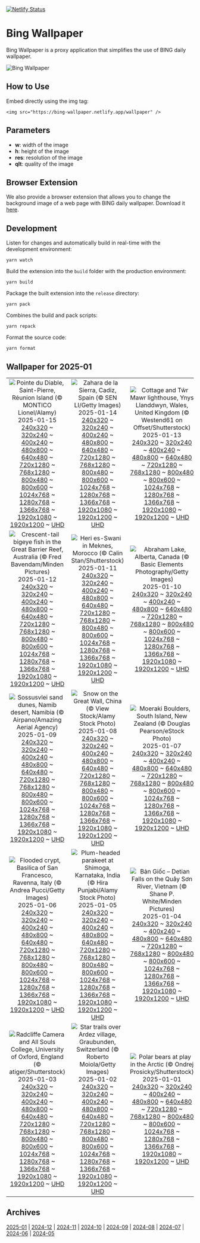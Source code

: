 [![Netlify Status](https://api.netlify.com/api/v1/badges/65b1ff01-580c-4c31-972b-5e0ab2d51260/deploy-status)](https://app.netlify.com/sites/bing-wallpaper/deploys)

# Bing Wallpaper

Bing Wallpaper is a proxy application that simplifies the use of BING daily wallpaper.

![Bing Wallpaper](https://bing-wallpaper.netlify.app/wallpaper)

## How to Use

Embed directly using the img tag:

```
<img src="https://bing-wallpaper.netlify.app/wallpaper" />
```

## Parameters

- **w**: width of the image
- **h**: height of the image
- **res**: resolution of the image
- **qlt**: quality of the image

## Browser Extension

We also provide a browser extension that allows you to change the background image of a web page with BING daily wallpaper. Download it [here](https://github.com/antiheroguy/bing-wallpaper/releases).

## Development

Listen for changes and automatically build in real-time with the development environment:

```
yarn watch
```

Build the extension into the `build` folder with the production environment:

```
yarn build
```

Package the built extension into the `release` directory:

```
yarn pack
```

Combines the build and pack scripts:

```
yarn repack
```

Format the source code:

```
yarn format
```

## Wallpaper for 2025-01
|      |      |      |
| :----: | :----: | :----: |
|![Pointe du Diable, Saint-Pierre, Réunion Island (© MONTICO Lionel/Alamy)](https://www.bing.com/th?id=OHR.PointeDiable_ROW0222638036_320x240.jpg)<br />2025-01-15<br />[240x320](https://www.bing.com/th?id=OHR.PointeDiable_ROW0222638036_240x320.jpg) ~ [320x240](https://www.bing.com/th?id=OHR.PointeDiable_ROW0222638036_320x240.jpg) ~ [400x240](https://www.bing.com/th?id=OHR.PointeDiable_ROW0222638036_400x240.jpg) ~ [480x800](https://www.bing.com/th?id=OHR.PointeDiable_ROW0222638036_480x800.jpg) ~ [640x480](https://www.bing.com/th?id=OHR.PointeDiable_ROW0222638036_640x480.jpg) ~ [720x1280](https://www.bing.com/th?id=OHR.PointeDiable_ROW0222638036_720x1280.jpg) ~ [768x1280](https://www.bing.com/th?id=OHR.PointeDiable_ROW0222638036_768x1280.jpg) ~ [800x480](https://www.bing.com/th?id=OHR.PointeDiable_ROW0222638036_800x480.jpg) ~ [800x600](https://www.bing.com/th?id=OHR.PointeDiable_ROW0222638036_800x600.jpg) ~ [1024x768](https://www.bing.com/th?id=OHR.PointeDiable_ROW0222638036_1024x768.jpg) ~ [1280x768](https://www.bing.com/th?id=OHR.PointeDiable_ROW0222638036_1280x768.jpg) ~ [1366x768](https://www.bing.com/th?id=OHR.PointeDiable_ROW0222638036_1366x768.jpg) ~ [1920x1080](https://www.bing.com/th?id=OHR.PointeDiable_ROW0222638036_1920x1080.jpg) ~ [1920x1200](https://www.bing.com/th?id=OHR.PointeDiable_ROW0222638036_1920x1200.jpg) ~ [UHD](https://www.bing.com/th?id=OHR.PointeDiable_ROW0222638036_UHD.jpg)|![Zahara de la Sierra, Cadiz, Spain (© SEN LI/Getty Images)](https://www.bing.com/th?id=OHR.CadizSpain_ROW9720255243_320x240.jpg)<br />2025-01-14<br />[240x320](https://www.bing.com/th?id=OHR.CadizSpain_ROW9720255243_240x320.jpg) ~ [320x240](https://www.bing.com/th?id=OHR.CadizSpain_ROW9720255243_320x240.jpg) ~ [400x240](https://www.bing.com/th?id=OHR.CadizSpain_ROW9720255243_400x240.jpg) ~ [480x800](https://www.bing.com/th?id=OHR.CadizSpain_ROW9720255243_480x800.jpg) ~ [640x480](https://www.bing.com/th?id=OHR.CadizSpain_ROW9720255243_640x480.jpg) ~ [720x1280](https://www.bing.com/th?id=OHR.CadizSpain_ROW9720255243_720x1280.jpg) ~ [768x1280](https://www.bing.com/th?id=OHR.CadizSpain_ROW9720255243_768x1280.jpg) ~ [800x480](https://www.bing.com/th?id=OHR.CadizSpain_ROW9720255243_800x480.jpg) ~ [800x600](https://www.bing.com/th?id=OHR.CadizSpain_ROW9720255243_800x600.jpg) ~ [1024x768](https://www.bing.com/th?id=OHR.CadizSpain_ROW9720255243_1024x768.jpg) ~ [1280x768](https://www.bing.com/th?id=OHR.CadizSpain_ROW9720255243_1280x768.jpg) ~ [1366x768](https://www.bing.com/th?id=OHR.CadizSpain_ROW9720255243_1366x768.jpg) ~ [1920x1080](https://www.bing.com/th?id=OHR.CadizSpain_ROW9720255243_1920x1080.jpg) ~ [1920x1200](https://www.bing.com/th?id=OHR.CadizSpain_ROW9720255243_1920x1200.jpg) ~ [UHD](https://www.bing.com/th?id=OHR.CadizSpain_ROW9720255243_UHD.jpg)|![Cottage and Tŵr Mawr lighthouse, Ynys Llanddwyn, Wales, United Kingdom (© Westend61 on Offset/Shutterstock)](https://www.bing.com/th?id=OHR.CoastalWales_ROW9438791203_320x240.jpg)<br />2025-01-13<br />[240x320](https://www.bing.com/th?id=OHR.CoastalWales_ROW9438791203_240x320.jpg) ~ [320x240](https://www.bing.com/th?id=OHR.CoastalWales_ROW9438791203_320x240.jpg) ~ [400x240](https://www.bing.com/th?id=OHR.CoastalWales_ROW9438791203_400x240.jpg) ~ [480x800](https://www.bing.com/th?id=OHR.CoastalWales_ROW9438791203_480x800.jpg) ~ [640x480](https://www.bing.com/th?id=OHR.CoastalWales_ROW9438791203_640x480.jpg) ~ [720x1280](https://www.bing.com/th?id=OHR.CoastalWales_ROW9438791203_720x1280.jpg) ~ [768x1280](https://www.bing.com/th?id=OHR.CoastalWales_ROW9438791203_768x1280.jpg) ~ [800x480](https://www.bing.com/th?id=OHR.CoastalWales_ROW9438791203_800x480.jpg) ~ [800x600](https://www.bing.com/th?id=OHR.CoastalWales_ROW9438791203_800x600.jpg) ~ [1024x768](https://www.bing.com/th?id=OHR.CoastalWales_ROW9438791203_1024x768.jpg) ~ [1280x768](https://www.bing.com/th?id=OHR.CoastalWales_ROW9438791203_1280x768.jpg) ~ [1366x768](https://www.bing.com/th?id=OHR.CoastalWales_ROW9438791203_1366x768.jpg) ~ [1920x1080](https://www.bing.com/th?id=OHR.CoastalWales_ROW9438791203_1920x1080.jpg) ~ [1920x1200](https://www.bing.com/th?id=OHR.CoastalWales_ROW9438791203_1920x1200.jpg) ~ [UHD](https://www.bing.com/th?id=OHR.CoastalWales_ROW9438791203_UHD.jpg)|
|![Crescent-tail bigeye fish in the Great Barrier Reef, Australia (© Fred Bavendam/Minden Pictures)](https://www.bing.com/th?id=OHR.CrescentTail_ROW9178057435_320x240.jpg)<br />2025-01-12<br />[240x320](https://www.bing.com/th?id=OHR.CrescentTail_ROW9178057435_240x320.jpg) ~ [320x240](https://www.bing.com/th?id=OHR.CrescentTail_ROW9178057435_320x240.jpg) ~ [400x240](https://www.bing.com/th?id=OHR.CrescentTail_ROW9178057435_400x240.jpg) ~ [480x800](https://www.bing.com/th?id=OHR.CrescentTail_ROW9178057435_480x800.jpg) ~ [640x480](https://www.bing.com/th?id=OHR.CrescentTail_ROW9178057435_640x480.jpg) ~ [720x1280](https://www.bing.com/th?id=OHR.CrescentTail_ROW9178057435_720x1280.jpg) ~ [768x1280](https://www.bing.com/th?id=OHR.CrescentTail_ROW9178057435_768x1280.jpg) ~ [800x480](https://www.bing.com/th?id=OHR.CrescentTail_ROW9178057435_800x480.jpg) ~ [800x600](https://www.bing.com/th?id=OHR.CrescentTail_ROW9178057435_800x600.jpg) ~ [1024x768](https://www.bing.com/th?id=OHR.CrescentTail_ROW9178057435_1024x768.jpg) ~ [1280x768](https://www.bing.com/th?id=OHR.CrescentTail_ROW9178057435_1280x768.jpg) ~ [1366x768](https://www.bing.com/th?id=OHR.CrescentTail_ROW9178057435_1366x768.jpg) ~ [1920x1080](https://www.bing.com/th?id=OHR.CrescentTail_ROW9178057435_1920x1080.jpg) ~ [1920x1200](https://www.bing.com/th?id=OHR.CrescentTail_ROW9178057435_1920x1200.jpg) ~ [UHD](https://www.bing.com/th?id=OHR.CrescentTail_ROW9178057435_UHD.jpg)|![Heri es-Swani in Meknes, Morocco (© Calin Stan/Shutterstock)](https://www.bing.com/th?id=OHR.MeknesMorocco_ROW7997051695_320x240.jpg)<br />2025-01-11<br />[240x320](https://www.bing.com/th?id=OHR.MeknesMorocco_ROW7997051695_240x320.jpg) ~ [320x240](https://www.bing.com/th?id=OHR.MeknesMorocco_ROW7997051695_320x240.jpg) ~ [400x240](https://www.bing.com/th?id=OHR.MeknesMorocco_ROW7997051695_400x240.jpg) ~ [480x800](https://www.bing.com/th?id=OHR.MeknesMorocco_ROW7997051695_480x800.jpg) ~ [640x480](https://www.bing.com/th?id=OHR.MeknesMorocco_ROW7997051695_640x480.jpg) ~ [720x1280](https://www.bing.com/th?id=OHR.MeknesMorocco_ROW7997051695_720x1280.jpg) ~ [768x1280](https://www.bing.com/th?id=OHR.MeknesMorocco_ROW7997051695_768x1280.jpg) ~ [800x480](https://www.bing.com/th?id=OHR.MeknesMorocco_ROW7997051695_800x480.jpg) ~ [800x600](https://www.bing.com/th?id=OHR.MeknesMorocco_ROW7997051695_800x600.jpg) ~ [1024x768](https://www.bing.com/th?id=OHR.MeknesMorocco_ROW7997051695_1024x768.jpg) ~ [1280x768](https://www.bing.com/th?id=OHR.MeknesMorocco_ROW7997051695_1280x768.jpg) ~ [1366x768](https://www.bing.com/th?id=OHR.MeknesMorocco_ROW7997051695_1366x768.jpg) ~ [1920x1080](https://www.bing.com/th?id=OHR.MeknesMorocco_ROW7997051695_1920x1080.jpg) ~ [1920x1200](https://www.bing.com/th?id=OHR.MeknesMorocco_ROW7997051695_1920x1200.jpg) ~ [UHD](https://www.bing.com/th?id=OHR.MeknesMorocco_ROW7997051695_UHD.jpg)|![Abraham Lake, Alberta, Canada (© Basic Elements Photography/Getty Images)](https://www.bing.com/th?id=OHR.BubbleLake_ROW6430486602_320x240.jpg)<br />2025-01-10<br />[240x320](https://www.bing.com/th?id=OHR.BubbleLake_ROW6430486602_240x320.jpg) ~ [320x240](https://www.bing.com/th?id=OHR.BubbleLake_ROW6430486602_320x240.jpg) ~ [400x240](https://www.bing.com/th?id=OHR.BubbleLake_ROW6430486602_400x240.jpg) ~ [480x800](https://www.bing.com/th?id=OHR.BubbleLake_ROW6430486602_480x800.jpg) ~ [640x480](https://www.bing.com/th?id=OHR.BubbleLake_ROW6430486602_640x480.jpg) ~ [720x1280](https://www.bing.com/th?id=OHR.BubbleLake_ROW6430486602_720x1280.jpg) ~ [768x1280](https://www.bing.com/th?id=OHR.BubbleLake_ROW6430486602_768x1280.jpg) ~ [800x480](https://www.bing.com/th?id=OHR.BubbleLake_ROW6430486602_800x480.jpg) ~ [800x600](https://www.bing.com/th?id=OHR.BubbleLake_ROW6430486602_800x600.jpg) ~ [1024x768](https://www.bing.com/th?id=OHR.BubbleLake_ROW6430486602_1024x768.jpg) ~ [1280x768](https://www.bing.com/th?id=OHR.BubbleLake_ROW6430486602_1280x768.jpg) ~ [1366x768](https://www.bing.com/th?id=OHR.BubbleLake_ROW6430486602_1366x768.jpg) ~ [1920x1080](https://www.bing.com/th?id=OHR.BubbleLake_ROW6430486602_1920x1080.jpg) ~ [1920x1200](https://www.bing.com/th?id=OHR.BubbleLake_ROW6430486602_1920x1200.jpg) ~ [UHD](https://www.bing.com/th?id=OHR.BubbleLake_ROW6430486602_UHD.jpg)|
|![Sossusvlei sand dunes, Namib desert, Namibia (© Airpano/Amazing Aerial Agency)](https://www.bing.com/th?id=OHR.NamibiaDunes_ROW6587653838_320x240.jpg)<br />2025-01-09<br />[240x320](https://www.bing.com/th?id=OHR.NamibiaDunes_ROW6587653838_240x320.jpg) ~ [320x240](https://www.bing.com/th?id=OHR.NamibiaDunes_ROW6587653838_320x240.jpg) ~ [400x240](https://www.bing.com/th?id=OHR.NamibiaDunes_ROW6587653838_400x240.jpg) ~ [480x800](https://www.bing.com/th?id=OHR.NamibiaDunes_ROW6587653838_480x800.jpg) ~ [640x480](https://www.bing.com/th?id=OHR.NamibiaDunes_ROW6587653838_640x480.jpg) ~ [720x1280](https://www.bing.com/th?id=OHR.NamibiaDunes_ROW6587653838_720x1280.jpg) ~ [768x1280](https://www.bing.com/th?id=OHR.NamibiaDunes_ROW6587653838_768x1280.jpg) ~ [800x480](https://www.bing.com/th?id=OHR.NamibiaDunes_ROW6587653838_800x480.jpg) ~ [800x600](https://www.bing.com/th?id=OHR.NamibiaDunes_ROW6587653838_800x600.jpg) ~ [1024x768](https://www.bing.com/th?id=OHR.NamibiaDunes_ROW6587653838_1024x768.jpg) ~ [1280x768](https://www.bing.com/th?id=OHR.NamibiaDunes_ROW6587653838_1280x768.jpg) ~ [1366x768](https://www.bing.com/th?id=OHR.NamibiaDunes_ROW6587653838_1366x768.jpg) ~ [1920x1080](https://www.bing.com/th?id=OHR.NamibiaDunes_ROW6587653838_1920x1080.jpg) ~ [1920x1200](https://www.bing.com/th?id=OHR.NamibiaDunes_ROW6587653838_1920x1200.jpg) ~ [UHD](https://www.bing.com/th?id=OHR.NamibiaDunes_ROW6587653838_UHD.jpg)|![Snow on the Great Wall, China (© View Stock/Alamy Stock Photo)](https://www.bing.com/th?id=OHR.GreatWallStairs_ROW7047345200_320x240.jpg)<br />2025-01-08<br />[240x320](https://www.bing.com/th?id=OHR.GreatWallStairs_ROW7047345200_240x320.jpg) ~ [320x240](https://www.bing.com/th?id=OHR.GreatWallStairs_ROW7047345200_320x240.jpg) ~ [400x240](https://www.bing.com/th?id=OHR.GreatWallStairs_ROW7047345200_400x240.jpg) ~ [480x800](https://www.bing.com/th?id=OHR.GreatWallStairs_ROW7047345200_480x800.jpg) ~ [640x480](https://www.bing.com/th?id=OHR.GreatWallStairs_ROW7047345200_640x480.jpg) ~ [720x1280](https://www.bing.com/th?id=OHR.GreatWallStairs_ROW7047345200_720x1280.jpg) ~ [768x1280](https://www.bing.com/th?id=OHR.GreatWallStairs_ROW7047345200_768x1280.jpg) ~ [800x480](https://www.bing.com/th?id=OHR.GreatWallStairs_ROW7047345200_800x480.jpg) ~ [800x600](https://www.bing.com/th?id=OHR.GreatWallStairs_ROW7047345200_800x600.jpg) ~ [1024x768](https://www.bing.com/th?id=OHR.GreatWallStairs_ROW7047345200_1024x768.jpg) ~ [1280x768](https://www.bing.com/th?id=OHR.GreatWallStairs_ROW7047345200_1280x768.jpg) ~ [1366x768](https://www.bing.com/th?id=OHR.GreatWallStairs_ROW7047345200_1366x768.jpg) ~ [1920x1080](https://www.bing.com/th?id=OHR.GreatWallStairs_ROW7047345200_1920x1080.jpg) ~ [1920x1200](https://www.bing.com/th?id=OHR.GreatWallStairs_ROW7047345200_1920x1200.jpg) ~ [UHD](https://www.bing.com/th?id=OHR.GreatWallStairs_ROW7047345200_UHD.jpg)|![Moeraki Boulders, South Island, New Zealand (© Douglas Pearson/eStock Photo)](https://www.bing.com/th?id=OHR.BouldersNZ_ROW7357113464_320x240.jpg)<br />2025-01-07<br />[240x320](https://www.bing.com/th?id=OHR.BouldersNZ_ROW7357113464_240x320.jpg) ~ [320x240](https://www.bing.com/th?id=OHR.BouldersNZ_ROW7357113464_320x240.jpg) ~ [400x240](https://www.bing.com/th?id=OHR.BouldersNZ_ROW7357113464_400x240.jpg) ~ [480x800](https://www.bing.com/th?id=OHR.BouldersNZ_ROW7357113464_480x800.jpg) ~ [640x480](https://www.bing.com/th?id=OHR.BouldersNZ_ROW7357113464_640x480.jpg) ~ [720x1280](https://www.bing.com/th?id=OHR.BouldersNZ_ROW7357113464_720x1280.jpg) ~ [768x1280](https://www.bing.com/th?id=OHR.BouldersNZ_ROW7357113464_768x1280.jpg) ~ [800x480](https://www.bing.com/th?id=OHR.BouldersNZ_ROW7357113464_800x480.jpg) ~ [800x600](https://www.bing.com/th?id=OHR.BouldersNZ_ROW7357113464_800x600.jpg) ~ [1024x768](https://www.bing.com/th?id=OHR.BouldersNZ_ROW7357113464_1024x768.jpg) ~ [1280x768](https://www.bing.com/th?id=OHR.BouldersNZ_ROW7357113464_1280x768.jpg) ~ [1366x768](https://www.bing.com/th?id=OHR.BouldersNZ_ROW7357113464_1366x768.jpg) ~ [1920x1080](https://www.bing.com/th?id=OHR.BouldersNZ_ROW7357113464_1920x1080.jpg) ~ [1920x1200](https://www.bing.com/th?id=OHR.BouldersNZ_ROW7357113464_1920x1200.jpg) ~ [UHD](https://www.bing.com/th?id=OHR.BouldersNZ_ROW7357113464_UHD.jpg)|
|![Flooded crypt, Basilica of San Francesco, Ravenna, Italy (© Andrea Pucci/Getty Images)](https://www.bing.com/th?id=OHR.RavennaBasilica_ROW8665443158_320x240.jpg)<br />2025-01-06<br />[240x320](https://www.bing.com/th?id=OHR.RavennaBasilica_ROW8665443158_240x320.jpg) ~ [320x240](https://www.bing.com/th?id=OHR.RavennaBasilica_ROW8665443158_320x240.jpg) ~ [400x240](https://www.bing.com/th?id=OHR.RavennaBasilica_ROW8665443158_400x240.jpg) ~ [480x800](https://www.bing.com/th?id=OHR.RavennaBasilica_ROW8665443158_480x800.jpg) ~ [640x480](https://www.bing.com/th?id=OHR.RavennaBasilica_ROW8665443158_640x480.jpg) ~ [720x1280](https://www.bing.com/th?id=OHR.RavennaBasilica_ROW8665443158_720x1280.jpg) ~ [768x1280](https://www.bing.com/th?id=OHR.RavennaBasilica_ROW8665443158_768x1280.jpg) ~ [800x480](https://www.bing.com/th?id=OHR.RavennaBasilica_ROW8665443158_800x480.jpg) ~ [800x600](https://www.bing.com/th?id=OHR.RavennaBasilica_ROW8665443158_800x600.jpg) ~ [1024x768](https://www.bing.com/th?id=OHR.RavennaBasilica_ROW8665443158_1024x768.jpg) ~ [1280x768](https://www.bing.com/th?id=OHR.RavennaBasilica_ROW8665443158_1280x768.jpg) ~ [1366x768](https://www.bing.com/th?id=OHR.RavennaBasilica_ROW8665443158_1366x768.jpg) ~ [1920x1080](https://www.bing.com/th?id=OHR.RavennaBasilica_ROW8665443158_1920x1080.jpg) ~ [1920x1200](https://www.bing.com/th?id=OHR.RavennaBasilica_ROW8665443158_1920x1200.jpg) ~ [UHD](https://www.bing.com/th?id=OHR.RavennaBasilica_ROW8665443158_UHD.jpg)|![Plum-headed parakeet at Shimoga, Karnataka, India (© Hira Punjabi/Alamy Stock Photo)](https://www.bing.com/th?id=OHR.PlumParakeet_ROW9086396762_320x240.jpg)<br />2025-01-05<br />[240x320](https://www.bing.com/th?id=OHR.PlumParakeet_ROW9086396762_240x320.jpg) ~ [320x240](https://www.bing.com/th?id=OHR.PlumParakeet_ROW9086396762_320x240.jpg) ~ [400x240](https://www.bing.com/th?id=OHR.PlumParakeet_ROW9086396762_400x240.jpg) ~ [480x800](https://www.bing.com/th?id=OHR.PlumParakeet_ROW9086396762_480x800.jpg) ~ [640x480](https://www.bing.com/th?id=OHR.PlumParakeet_ROW9086396762_640x480.jpg) ~ [720x1280](https://www.bing.com/th?id=OHR.PlumParakeet_ROW9086396762_720x1280.jpg) ~ [768x1280](https://www.bing.com/th?id=OHR.PlumParakeet_ROW9086396762_768x1280.jpg) ~ [800x480](https://www.bing.com/th?id=OHR.PlumParakeet_ROW9086396762_800x480.jpg) ~ [800x600](https://www.bing.com/th?id=OHR.PlumParakeet_ROW9086396762_800x600.jpg) ~ [1024x768](https://www.bing.com/th?id=OHR.PlumParakeet_ROW9086396762_1024x768.jpg) ~ [1280x768](https://www.bing.com/th?id=OHR.PlumParakeet_ROW9086396762_1280x768.jpg) ~ [1366x768](https://www.bing.com/th?id=OHR.PlumParakeet_ROW9086396762_1366x768.jpg) ~ [1920x1080](https://www.bing.com/th?id=OHR.PlumParakeet_ROW9086396762_1920x1080.jpg) ~ [1920x1200](https://www.bing.com/th?id=OHR.PlumParakeet_ROW9086396762_1920x1200.jpg) ~ [UHD](https://www.bing.com/th?id=OHR.PlumParakeet_ROW9086396762_UHD.jpg)|![Bản Giốc – Detian Falls on the Quây Sơn River, Vietnam (© Shane P. White/Minden Pictures)](https://www.bing.com/th?id=OHR.VietnamFalls_ROW0032978772_320x240.jpg)<br />2025-01-04<br />[240x320](https://www.bing.com/th?id=OHR.VietnamFalls_ROW0032978772_240x320.jpg) ~ [320x240](https://www.bing.com/th?id=OHR.VietnamFalls_ROW0032978772_320x240.jpg) ~ [400x240](https://www.bing.com/th?id=OHR.VietnamFalls_ROW0032978772_400x240.jpg) ~ [480x800](https://www.bing.com/th?id=OHR.VietnamFalls_ROW0032978772_480x800.jpg) ~ [640x480](https://www.bing.com/th?id=OHR.VietnamFalls_ROW0032978772_640x480.jpg) ~ [720x1280](https://www.bing.com/th?id=OHR.VietnamFalls_ROW0032978772_720x1280.jpg) ~ [768x1280](https://www.bing.com/th?id=OHR.VietnamFalls_ROW0032978772_768x1280.jpg) ~ [800x480](https://www.bing.com/th?id=OHR.VietnamFalls_ROW0032978772_800x480.jpg) ~ [800x600](https://www.bing.com/th?id=OHR.VietnamFalls_ROW0032978772_800x600.jpg) ~ [1024x768](https://www.bing.com/th?id=OHR.VietnamFalls_ROW0032978772_1024x768.jpg) ~ [1280x768](https://www.bing.com/th?id=OHR.VietnamFalls_ROW0032978772_1280x768.jpg) ~ [1366x768](https://www.bing.com/th?id=OHR.VietnamFalls_ROW0032978772_1366x768.jpg) ~ [1920x1080](https://www.bing.com/th?id=OHR.VietnamFalls_ROW0032978772_1920x1080.jpg) ~ [1920x1200](https://www.bing.com/th?id=OHR.VietnamFalls_ROW0032978772_1920x1200.jpg) ~ [UHD](https://www.bing.com/th?id=OHR.VietnamFalls_ROW0032978772_UHD.jpg)|
|![Radcliffe Camera and All Souls College, University of Oxford, England (© atiger/Shutterstock)](https://www.bing.com/th?id=OHR.TolkienOxford_ROW0329962791_320x240.jpg)<br />2025-01-03<br />[240x320](https://www.bing.com/th?id=OHR.TolkienOxford_ROW0329962791_240x320.jpg) ~ [320x240](https://www.bing.com/th?id=OHR.TolkienOxford_ROW0329962791_320x240.jpg) ~ [400x240](https://www.bing.com/th?id=OHR.TolkienOxford_ROW0329962791_400x240.jpg) ~ [480x800](https://www.bing.com/th?id=OHR.TolkienOxford_ROW0329962791_480x800.jpg) ~ [640x480](https://www.bing.com/th?id=OHR.TolkienOxford_ROW0329962791_640x480.jpg) ~ [720x1280](https://www.bing.com/th?id=OHR.TolkienOxford_ROW0329962791_720x1280.jpg) ~ [768x1280](https://www.bing.com/th?id=OHR.TolkienOxford_ROW0329962791_768x1280.jpg) ~ [800x480](https://www.bing.com/th?id=OHR.TolkienOxford_ROW0329962791_800x480.jpg) ~ [800x600](https://www.bing.com/th?id=OHR.TolkienOxford_ROW0329962791_800x600.jpg) ~ [1024x768](https://www.bing.com/th?id=OHR.TolkienOxford_ROW0329962791_1024x768.jpg) ~ [1280x768](https://www.bing.com/th?id=OHR.TolkienOxford_ROW0329962791_1280x768.jpg) ~ [1366x768](https://www.bing.com/th?id=OHR.TolkienOxford_ROW0329962791_1366x768.jpg) ~ [1920x1080](https://www.bing.com/th?id=OHR.TolkienOxford_ROW0329962791_1920x1080.jpg) ~ [1920x1200](https://www.bing.com/th?id=OHR.TolkienOxford_ROW0329962791_1920x1200.jpg) ~ [UHD](https://www.bing.com/th?id=OHR.TolkienOxford_ROW0329962791_UHD.jpg)|![Star trails over Ardez village, Graubunden, Switzerland (© Roberto Moiola/Getty Images)](https://www.bing.com/th?id=OHR.ArdezSwitzerland_ROW0603494655_320x240.jpg)<br />2025-01-02<br />[240x320](https://www.bing.com/th?id=OHR.ArdezSwitzerland_ROW0603494655_240x320.jpg) ~ [320x240](https://www.bing.com/th?id=OHR.ArdezSwitzerland_ROW0603494655_320x240.jpg) ~ [400x240](https://www.bing.com/th?id=OHR.ArdezSwitzerland_ROW0603494655_400x240.jpg) ~ [480x800](https://www.bing.com/th?id=OHR.ArdezSwitzerland_ROW0603494655_480x800.jpg) ~ [640x480](https://www.bing.com/th?id=OHR.ArdezSwitzerland_ROW0603494655_640x480.jpg) ~ [720x1280](https://www.bing.com/th?id=OHR.ArdezSwitzerland_ROW0603494655_720x1280.jpg) ~ [768x1280](https://www.bing.com/th?id=OHR.ArdezSwitzerland_ROW0603494655_768x1280.jpg) ~ [800x480](https://www.bing.com/th?id=OHR.ArdezSwitzerland_ROW0603494655_800x480.jpg) ~ [800x600](https://www.bing.com/th?id=OHR.ArdezSwitzerland_ROW0603494655_800x600.jpg) ~ [1024x768](https://www.bing.com/th?id=OHR.ArdezSwitzerland_ROW0603494655_1024x768.jpg) ~ [1280x768](https://www.bing.com/th?id=OHR.ArdezSwitzerland_ROW0603494655_1280x768.jpg) ~ [1366x768](https://www.bing.com/th?id=OHR.ArdezSwitzerland_ROW0603494655_1366x768.jpg) ~ [1920x1080](https://www.bing.com/th?id=OHR.ArdezSwitzerland_ROW0603494655_1920x1080.jpg) ~ [1920x1200](https://www.bing.com/th?id=OHR.ArdezSwitzerland_ROW0603494655_1920x1200.jpg) ~ [UHD](https://www.bing.com/th?id=OHR.ArdezSwitzerland_ROW0603494655_UHD.jpg)|![Polar bears at play in the Arctic (© Ondrej Prosicky/Shutterstock)](https://www.bing.com/th?id=OHR.PolarBearSwim_ROW0440567720_320x240.jpg)<br />2025-01-01<br />[240x320](https://www.bing.com/th?id=OHR.PolarBearSwim_ROW0440567720_240x320.jpg) ~ [320x240](https://www.bing.com/th?id=OHR.PolarBearSwim_ROW0440567720_320x240.jpg) ~ [400x240](https://www.bing.com/th?id=OHR.PolarBearSwim_ROW0440567720_400x240.jpg) ~ [480x800](https://www.bing.com/th?id=OHR.PolarBearSwim_ROW0440567720_480x800.jpg) ~ [640x480](https://www.bing.com/th?id=OHR.PolarBearSwim_ROW0440567720_640x480.jpg) ~ [720x1280](https://www.bing.com/th?id=OHR.PolarBearSwim_ROW0440567720_720x1280.jpg) ~ [768x1280](https://www.bing.com/th?id=OHR.PolarBearSwim_ROW0440567720_768x1280.jpg) ~ [800x480](https://www.bing.com/th?id=OHR.PolarBearSwim_ROW0440567720_800x480.jpg) ~ [800x600](https://www.bing.com/th?id=OHR.PolarBearSwim_ROW0440567720_800x600.jpg) ~ [1024x768](https://www.bing.com/th?id=OHR.PolarBearSwim_ROW0440567720_1024x768.jpg) ~ [1280x768](https://www.bing.com/th?id=OHR.PolarBearSwim_ROW0440567720_1280x768.jpg) ~ [1366x768](https://www.bing.com/th?id=OHR.PolarBearSwim_ROW0440567720_1366x768.jpg) ~ [1920x1080](https://www.bing.com/th?id=OHR.PolarBearSwim_ROW0440567720_1920x1080.jpg) ~ [1920x1200](https://www.bing.com/th?id=OHR.PolarBearSwim_ROW0440567720_1920x1200.jpg) ~ [UHD](https://www.bing.com/th?id=OHR.PolarBearSwim_ROW0440567720_UHD.jpg)|

## Archives
[2025-01](/archives/2025-01/) | [2024-12](/archives/2024-12/) | [2024-11](/archives/2024-11/) | [2024-10](/archives/2024-10/) | [2024-09](/archives/2024-09/) | [2024-08](/archives/2024-08/) | [2024-07](/archives/2024-07/) | [2024-06](/archives/2024-06/) | [2024-05](/archives/2024-05/)
